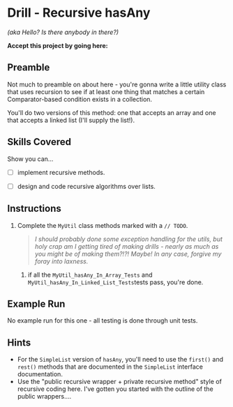 # Drill - Recursive hasAny

_(aka Hello? Is there anybody in there?)_

**Accept this project by going here:** 

## Preamble

Not much to preamble on about here - you're gonna write a little utility class that uses recursion to see if at least one thing that matches a certain Comparator-based condition exists in a collection. 

You'll do two versions of this method: one that accepts an array and one that accepts a linked list (I'll supply the list!).


## Skills Covered

Show you can...

- [ ] implement recursive methods.
- [ ] design and code recursive algorithms over lists.


## Instructions

1. Complete the `MyUtil` class methods marked with a `// TODO`.
   
   > _I should probably done some exception handling for the utils, but holy crap am I getting tired of making drills - nearly as much as you might be of making them?!?! Maybe! In any case, forgive my foray into laxness._
   
   1. if all the `MyUtil_hasAny_In_Array_Tests` and `MyUtil_hasAny_In_Linked_List_Tests`tests pass, you're done.
  


## Example Run

No example run for this one - all testing is done through unit tests.

## Hints

- For the `SimpleList` version of `hasAny`, you'll need to use the `first()` and `rest()` methods that are documented in the `SimpleList` interface documentation.
- Use the "public recursive wrapper + private recursive method" style of recursive coding here. I've gotten you started with the outline of the public wrappers....